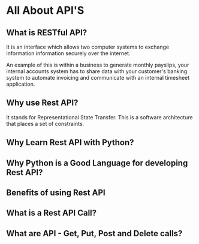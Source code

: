 # All About API'S

## What is RESTful API?

It is an interface which allows two computer systems to exchange information information securely over the internet.
    
An example of this is within a business to generate monthly payslips, your internal accounts system has to share data with your customer's banking system to automate invoicing and communicate with an internal timesheet application.

## Why use Rest API?

It stands for Representational State Transfer. This is a software architecture that places a set of constraints. 

## Why Learn Rest API with Python?

## Why Python is a Good Language for developing Rest API?

## Benefits of using Rest API

## What is a Rest API Call?

## What are API - Get, Put, Post and Delete calls?